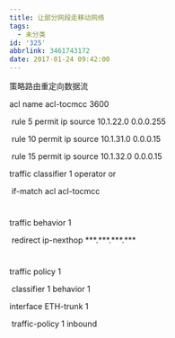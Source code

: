 ```yaml
---
title: 让部分网段走移动网络
tags:
  - 未分类
id: '325'
abbrlink: 3461743172
date: 2017-01-24 09:42:00
---
```


策略路由重定向数据流

  

acl name acl-tocmcc 3600  

 rule 5 permit ip source 10.1.22.0 0.0.0.255 

 rule 10 permit ip source 10.1.31.0 0.0.0.15 

 rule 15 permit ip source 10.1.32.0 0.0.0.15 

  

traffic classifier 1 operator or

 if-match acl acl-tocmcc

#

traffic behavior 1

 redirect ip-nexthop \*\*\*.\*\*\*.\*\*\*.\*\*\*

#

traffic policy 1

 classifier 1 behavior 1

  

interface ETH-trunk 1

 traffic-policy 1 inbound